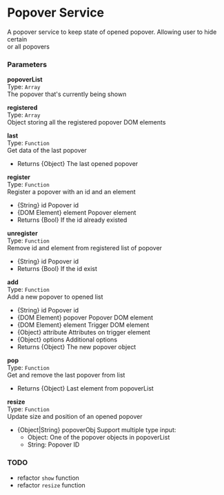 
Popover Service
===
A popover service to keep state of opened popover. Allowing user to hide certain  
or all popovers  
  
  
### Parameters
**popoverList**  
Type: `Array`  
The popover that's currently being shown  
  
  
**registered**  
Type: `Array`  
Object storing all the registered popover DOM elements  
  
  
**last**  
Type: `Function`  
Get data of the last popover  
- Returns {Object} The last opened popover  
  
  
**register**  
Type: `Function`  
Register a popover with an id and an element  
- {String} id Popover id  
- {DOM Element} element Popover element  
- Returns {Bool} If the id already existed  
  
  
**unregister**  
Type: `Function`  
Remove id and element from registered list of popover  
- {String} id Popover id  
- Returns {Bool} If the id exist  
  
  
**add**  
Type: `Function`  
Add a new popover to opened list  
- {String} id Popover id  
- {DOM Element} popover Popover DOM element  
- {DOM Element} element Trigger DOM element  
- {Object} attribute Attributes on trigger element  
- {Object} options Additional options  
- Returns {Object} The new popover object  
  
  
**pop**  
Type: `Function`  
Get and remove the last popover from list  
- Returns {Object} Last element from popoverList  
  
  
**resize**  
Type: `Function`  
Update size and position of an opened popover  
- {Object|String} popoverObj Support multiple type input:  
  - Object: One of the popover objects in popoverList  
  - String: Popover ID  
  
  

### TODO
- refactor `show` function  
- refactor `resize` function  
  

